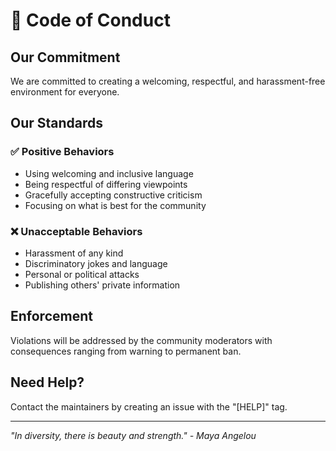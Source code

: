 # 📜 Code of Conduct

## Our Commitment
We are committed to creating a welcoming, respectful, and harassment-free environment for everyone.

## Our Standards
### ✅ Positive Behaviors
- Using welcoming and inclusive language
- Being respectful of differing viewpoints
- Gracefully accepting constructive criticism
- Focusing on what is best for the community

### ❌ Unacceptable Behaviors
- Harassment of any kind
- Discriminatory jokes and language
- Personal or political attacks
- Publishing others' private information

## Enforcement
Violations will be addressed by the community moderators with consequences ranging from warning to permanent ban.

## Need Help?
Contact the maintainers by creating an issue with the "[HELP]" tag.

---
*"In diversity, there is beauty and strength." - Maya Angelou*
